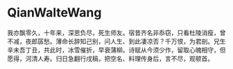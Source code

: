 # QianWalteWang
我亦飘零久，十年来，深恩负尽，死生师友。宿昔齐名非忝窃，只看杜陵消瘦，曾不减，夜郎孱愁。薄命长辞知己别，问人生、到此凄凉否？千万恨，为君剖。兄生辛未吾丁丑，共此时，冰雪催折，早衰蒲柳。诗赋从今须少作，留取心魄相守，但愿得，河清人寿。归日急翻行戌稿，把空名、料理传身后，言不尽，观顿首。
